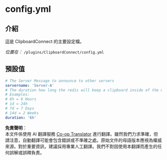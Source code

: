 <!--
CO_OP_TRANSLATOR_METADATA:
{
  "original_hash": "c391d9691d00708cb5aa224da2e09b57",
  "translation_date": "2025-05-13T03:48:30+00:00",
  "source_file": "clipboardconnect/configuration/config.yml.md",
  "language_code": "tw"
}
-->
# config.yml

## 介紹

這是 ClipboardConnect 的主要設定檔。

*位置在：* `/plugins/ClipboardConnect/config.yml`

## 預設值

```yaml
# The Server Message to announce to other servers
servername: 'Server-A'
# The duration how long the redis will keep a clipboard inside of the memory 
# Examples:
# 6h = 6 Hours
# 1d = 24h
# 7d = 7 Days
# 14d = 2 Weeks
duration: '6h'
```

**免責聲明**：  
本文件係使用 AI 翻譯服務 [Co-op Translator](https://github.com/Azure/co-op-translator) 進行翻譯。雖然我們力求準確，但請注意，自動翻譯可能會包含錯誤或不準確之處。原始文件的母語版本應視為權威來源。對於重要資訊，建議採用專業人工翻譯。我們不對因使用本翻譯而產生的任何誤解或誤釋負責。